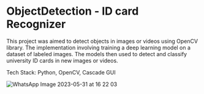 # ObjectDetection - ID card Recognizer

This project was aimed to detect objects in images or videos using OpenCV library.
The implementation involving training a deep learning model on a dataset of labeled images. 
The models then used to detect and classify university ID cards in new images or videos.

Tech Stack: Python, OpenCV, Cascade GUI


![WhatsApp Image 2023-05-31 at 16 22 03](https://github.com/k8wi/ObjectDetection/assets/95972832/28a7d541-e004-491f-a3cc-b41a88997d9b)
